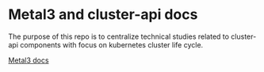 # Metal3 and cluster-api docs

The purpose of this repo is to centralize technical studies related to cluster-api components with focus on kubernetes cluster life cycle.

[Metal3 docs](metal3/README.md)